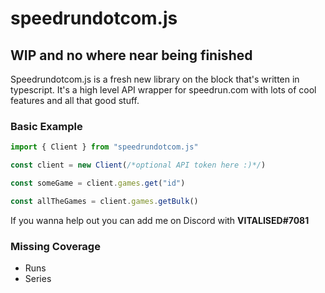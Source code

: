 # speedrundotcom.js

## WIP and no where near being finished

Speedrundotcom.js is a fresh new library on the block that's written in typescript. It's a high level API wrapper for speedrun.com with lots of cool features and all that good stuff.

### Basic Example

```ts
import { Client } from "speedrundotcom.js"

const client = new Client(/*optional API token here :)*/)

const someGame = client.games.get("id")

const allTheGames = client.games.getBulk()
```

If you wanna help out you can add me on Discord with **VITALISED#7081**

### Missing Coverage

- Runs
- Series
